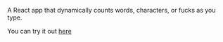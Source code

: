 A React app that dynamically counts words, characters, or fucks as you type.

You can try it out [here](https://codepen.io/martyav/full/ajZEGw/)

